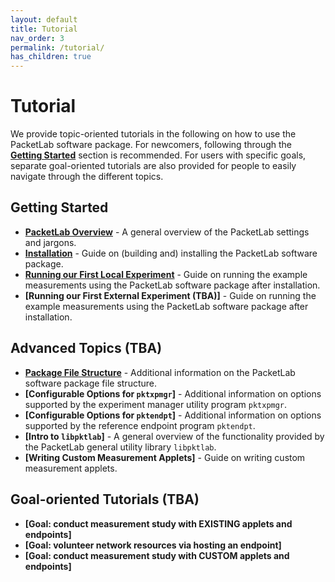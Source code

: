 ```yaml
---
layout: default
title: Tutorial
nav_order: 3
permalink: /tutorial/
has_children: true
---
```


# Tutorial
We provide topic-oriented tutorials in the following on how to use the PacketLab software package. For newcomers, following through the **[Getting Started](#getting-started-introductory-topics)** section is recommended. For users with specific goals, separate goal-oriented tutorials are also provided for people to easily navigate through the different topics.

## Getting Started
- **[PacketLab Overview](/tutorial/pktlab_overview)** - A general overview of the PacketLab settings and jargons.
- **[Installation](/tutorial/installation)** - Guide on (building and) installing the PacketLab software package.
- **[Running our First Local Experiment](/tutorial/first_run_local)** - Guide on running the example measurements using the PacketLab software package after installation.
- **[Running our First External Experiment (TBA)]** - Guide on running the example measurements using the PacketLab software package after installation.

## Advanced Topics (TBA)
- **[Package File Structure](/tutorial/package_file_structure)** - Additional information on the PacketLab software package file structure.
- **[Configurable Options for `pktxpmgr`]** - Additional information on options supported by the experiment manager utility program `pktxpmgr`.
- **[Configurable Options for `pktendpt`]** - Additional information on options supported by the reference endpoint program `pktendpt`.
- **[Intro to `libpktlab`]** - A general overview of the functionality provided by the PacketLab general utility library `libpktlab`.
- **[Writing Custom Measurement Applets]** - Guide on writing custom measurement applets.

## Goal-oriented Tutorials (TBA)
- **[Goal: conduct measurement study with EXISTING applets and endpoints]**
- **[Goal: volunteer network resources via hosting an endpoint]**
- **[Goal: conduct measurement study with CUSTOM applets and endpoints]**
